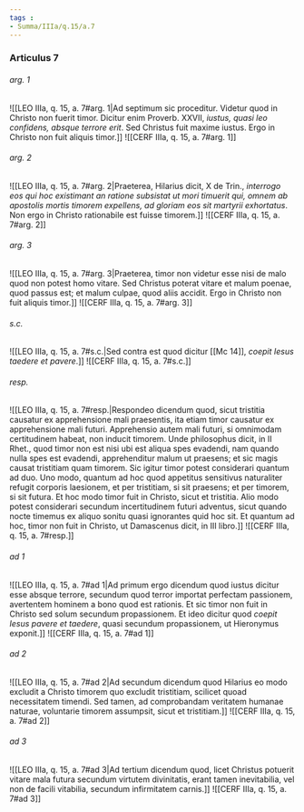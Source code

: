 ```yaml
---
tags : 
- Summa/IIIa/q.15/a.7
---
```


### Articulus 7

###### arg. 1
![[LEO IIIa, q. 15, a. 7#arg. 1|Ad septimum sic proceditur. Videtur quod in Christo non fuerit timor. Dicitur enim Proverb. XXVII, *iustus, quasi leo confidens, absque terrore erit*. Sed Christus fuit maxime iustus. Ergo in Christo non fuit aliquis timor.]]
![[CERF IIIa, q. 15, a. 7#arg. 1]]

###### arg. 2
![[LEO IIIa, q. 15, a. 7#arg. 2|Praeterea, Hilarius dicit, X de Trin., *interrogo eos qui hoc existimant an ratione subsistat ut mori timuerit qui, omnem ab apostolis mortis timorem expellens, ad gloriam eos sit martyrii exhortatus*. Non ergo in Christo rationabile est fuisse timorem.]]
![[CERF IIIa, q. 15, a. 7#arg. 2]]

###### arg. 3
![[LEO IIIa, q. 15, a. 7#arg. 3|Praeterea, timor non videtur esse nisi de malo quod non potest homo vitare. Sed Christus poterat vitare et malum poenae, quod passus est; et malum culpae, quod aliis accidit. Ergo in Christo non fuit aliquis timor.]]
![[CERF IIIa, q. 15, a. 7#arg. 3]]

###### s.c.
![[LEO IIIa, q. 15, a. 7#s.c.|Sed contra est quod dicitur [[Mc 14]], *coepit Iesus taedere et pavere*.]]
![[CERF IIIa, q. 15, a. 7#s.c.]]

###### resp.
![[LEO IIIa, q. 15, a. 7#resp.|Respondeo dicendum quod, sicut tristitia causatur ex apprehensione mali praesentis, ita etiam timor causatur ex apprehensione mali futuri. Apprehensio autem mali futuri, si omnimodam certitudinem habeat, non inducit timorem. Unde philosophus dicit, in II Rhet., quod timor non est nisi ubi est aliqua spes evadendi, nam quando nulla spes est evadendi, apprehenditur malum ut praesens; et sic magis causat tristitiam quam timorem. Sic igitur timor potest considerari quantum ad duo. Uno modo, quantum ad hoc quod appetitus sensitivus naturaliter refugit corporis laesionem, et per tristitiam, si sit praesens; et per timorem, si sit futura. Et hoc modo timor fuit in Christo, sicut et tristitia. Alio modo potest considerari secundum incertitudinem futuri adventus, sicut quando nocte timemus ex aliquo sonitu quasi ignorantes quid hoc sit. Et quantum ad hoc, timor non fuit in Christo, ut Damascenus dicit, in III libro.]]
![[CERF IIIa, q. 15, a. 7#resp.]]

###### ad 1
![[LEO IIIa, q. 15, a. 7#ad 1|Ad primum ergo dicendum quod iustus dicitur esse absque terrore, secundum quod terror importat perfectam passionem, avertentem hominem a bono quod est rationis. Et sic timor non fuit in Christo sed solum secundum propassionem. Et ideo dicitur quod *coepit Iesus pavere et taedere*, quasi secundum propassionem, ut Hieronymus exponit.]]
![[CERF IIIa, q. 15, a. 7#ad 1]]

###### ad 2
![[LEO IIIa, q. 15, a. 7#ad 2|Ad secundum dicendum quod Hilarius eo modo excludit a Christo timorem quo excludit tristitiam, scilicet quoad necessitatem timendi. Sed tamen, ad comprobandam veritatem humanae naturae, voluntarie timorem assumpsit, sicut et tristitiam.]]
![[CERF IIIa, q. 15, a. 7#ad 2]]

###### ad 3
![[LEO IIIa, q. 15, a. 7#ad 3|Ad tertium dicendum quod, licet Christus potuerit vitare mala futura secundum virtutem divinitatis, erant tamen inevitabilia, vel non de facili vitabilia, secundum infirmitatem carnis.]]
![[CERF IIIa, q. 15, a. 7#ad 3]]

